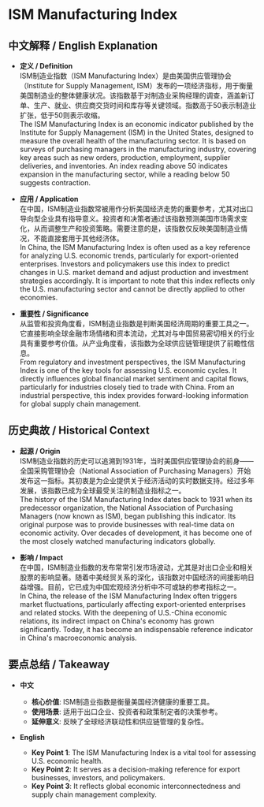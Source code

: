 # ISM Manufacturing Index

## 中文解释 / English Explanation

* **定义 / Definition**  
  ISM制造业指数（ISM Manufacturing Index）是由美国供应管理协会（Institute for Supply Management, ISM）发布的一项经济指标，用于衡量美国制造业的整体健康状况。该指数基于对制造业采购经理的调查，涵盖新订单、生产、就业、供应商交货时间和库存等关键领域。指数高于50表示制造业扩张，低于50则表示收缩。  
  The ISM Manufacturing Index is an economic indicator published by the Institute for Supply Management (ISM) in the United States, designed to measure the overall health of the manufacturing sector. It is based on surveys of purchasing managers in the manufacturing industry, covering key areas such as new orders, production, employment, supplier deliveries, and inventories. An index reading above 50 indicates expansion in the manufacturing sector, while a reading below 50 suggests contraction.

* **应用 / Application**  
  在中国，ISM制造业指数常被用作分析美国经济走势的重要参考，尤其对出口导向型企业具有指导意义。投资者和决策者通过该指数预测美国市场需求变化，从而调整生产和投资策略。需要注意的是，该指数仅反映美国制造业情况，不能直接套用于其他经济体。  
  In China, the ISM Manufacturing Index is often used as a key reference for analyzing U.S. economic trends, particularly for export-oriented enterprises. Investors and policymakers use this index to predict changes in U.S. market demand and adjust production and investment strategies accordingly. It is important to note that this index reflects only the U.S. manufacturing sector and cannot be directly applied to other economies.

* **重要性 / Significance**  
  从监管和投资角度看，ISM制造业指数是判断美国经济周期的重要工具之一。它直接影响全球金融市场情绪和资本流动，尤其对与中国贸易密切相关的行业具有重要参考价值。从产业角度看，该指数为全球供应链管理提供了前瞻性信息。  
  From regulatory and investment perspectives, the ISM Manufacturing Index is one of the key tools for assessing U.S. economic cycles. It directly influences global financial market sentiment and capital flows, particularly for industries closely tied to trade with China. From an industrial perspective, this index provides forward-looking information for global supply chain management.

## 历史典故 / Historical Context

* **起源 / Origin**  
  ISM制造业指数的历史可以追溯到1931年，当时美国供应管理协会的前身——全国采购管理协会（National Association of Purchasing Managers）开始发布这一指标。其初衷是为企业提供关于经济活动的实时数据支持。经过多年发展，该指数已成为全球最受关注的制造业指标之一。  
  The history of the ISM Manufacturing Index dates back to 1931 when its predecessor organization, the National Association of Purchasing Managers (now known as ISM), began publishing this indicator. Its original purpose was to provide businesses with real-time data on economic activity. Over decades of development, it has become one of the most closely watched manufacturing indicators globally.

* **影响 / Impact**  
  在中国，ISM制造业指数的发布常常引发市场波动，尤其是对出口企业和相关股票的影响显著。随着中美经贸关系的深化，该指数对中国经济的间接影响日益增强。目前，它已成为中国宏观经济分析中不可或缺的参考指标之一。  
  In China, the release of the ISM Manufacturing Index often triggers market fluctuations, particularly affecting export-oriented enterprises and related stocks. With the deepening of U.S.-China economic relations, its indirect impact on China's economy has grown significantly. Today, it has become an indispensable reference indicator in China's macroeconomic analysis.

## 要点总结 / Takeaway

* **中文**  
  - **核心价值**: ISM制造业指数是衡量美国经济健康的重要工具。
  - **使用场景**: 适用于出口企业、投资者和政策制定者的决策参考。
  - **延伸意义**: 反映了全球经济联动性和供应链管理的复杂性。

* **English**  
  - **Key Point 1**: The ISM Manufacturing Index is a vital tool for assessing U.S. economic health.
  - **Key Point 2**: It serves as a decision-making reference for export businesses, investors, and policymakers.
  - **Key Point 3**: It reflects global economic interconnectedness and supply chain management complexity.
